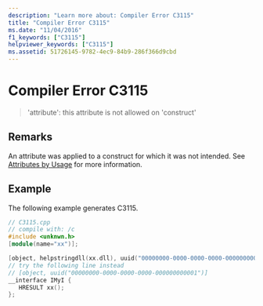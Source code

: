 ```yaml
---
description: "Learn more about: Compiler Error C3115"
title: "Compiler Error C3115"
ms.date: "11/04/2016"
f1_keywords: ["C3115"]
helpviewer_keywords: ["C3115"]
ms.assetid: 51726145-9782-4ec9-84b9-286f366d9cbd
---
```

# Compiler Error C3115

> 'attribute': this attribute is not allowed on 'construct'

## Remarks

An attribute was applied to a construct for which it was not intended.  See [Attributes by Usage](../../windows/attributes/attributes-by-usage.md) for more information.

## Example

The following example generates C3115.

```cpp
// C3115.cpp
// compile with: /c
#include <unknwn.h>
[module(name="xx")];

[object, helpstringdll(xx.dll), uuid("00000000-0000-0000-0000-000000000001")]   // C3115
// try the following line instead
// [object, uuid("00000000-0000-0000-0000-000000000001")]
__interface IMyI {
   HRESULT xx();
};
```
